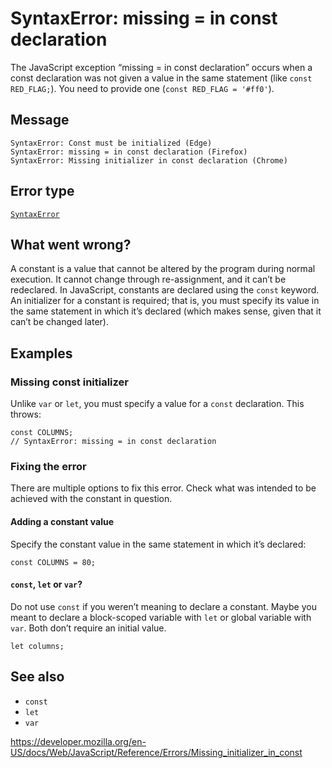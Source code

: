 SyntaxError: missing = in const declaration
===========================================

The JavaScript exception “missing = in const declaration” occurs when a const declaration was not given a value in the same statement (like `const RED_FLAG;`). You need to provide one (`const RED_FLAG = '#ff0'`).

Message
-------

    SyntaxError: Const must be initialized (Edge)
    SyntaxError: missing = in const declaration (Firefox)
    SyntaxError: Missing initializer in const declaration (Chrome)

Error type
----------

[`SyntaxError`](../global_objects/syntaxerror)

What went wrong?
----------------

A constant is a value that cannot be altered by the program during normal execution. It cannot change through re-assignment, and it can’t be redeclared. In JavaScript, constants are declared using the `const` keyword. An initializer for a constant is required; that is, you must specify its value in the same statement in which it’s declared (which makes sense, given that it can’t be changed later).

Examples
--------

### Missing const initializer

Unlike `var` or `let`, you must specify a value for a `const` declaration. This throws:

    const COLUMNS;
    // SyntaxError: missing = in const declaration

### Fixing the error

There are multiple options to fix this error. Check what was intended to be achieved with the constant in question.

#### Adding a constant value

Specify the constant value in the same statement in which it’s declared:

    const COLUMNS = 80;

#### `const`, `let` or `var`?

Do not use `const` if you weren’t meaning to declare a constant. Maybe you meant to declare a block-scoped variable with `let` or global variable with `var`. Both don’t require an initial value.

    let columns;

See also
--------

-   `const`
-   `let`
-   `var`

<a href="https://developer.mozilla.org/en-US/docs/Web/JavaScript/Reference/Errors/Missing_initializer_in_const" class="_attribution-link">https://developer.mozilla.org/en-US/docs/Web/JavaScript/Reference/Errors/Missing_initializer_in_const</a>
